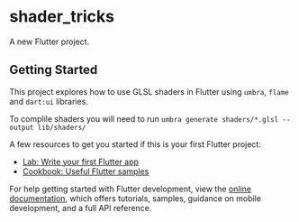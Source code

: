# shader_tricks

A new Flutter project.

## Getting Started

This project explores how to use GLSL shaders in Flutter using `umbra`, `flame` and `dart:ui` libraries.

To complile shaders you will need to run `umbra generate shaders/*.glsl --output lib/shaders/`

A few resources to get you started if this is your first Flutter project:

- [Lab: Write your first Flutter app](https://docs.flutter.dev/get-started/codelab)
- [Cookbook: Useful Flutter samples](https://docs.flutter.dev/cookbook)

For help getting started with Flutter development, view the
[online documentation](https://docs.flutter.dev/), which offers tutorials,
samples, guidance on mobile development, and a full API reference.
